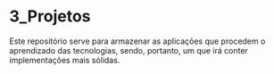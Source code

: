 # 3_Projetos
Este repositório serve para armazenar as aplicações que procedem o aprendizado das tecnologias, sendo, portanto, um que irá conter implementações mais sólidas. 
